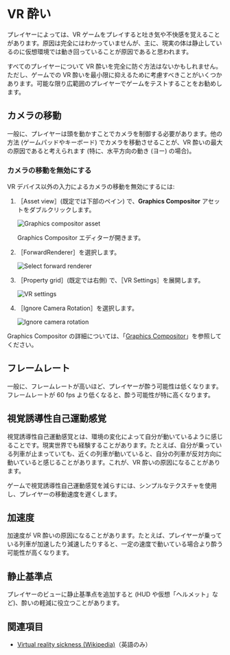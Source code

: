 # VR 酔い

プレイヤーによっては、VR ゲームをプレイすると吐き気や不快感を覚えることがあります。原因は完全にはわかっていませんが、主に、現実の体は静止しているのに仮想環境では動き回っていることが原因であると思われます。

すべてのプレイヤーについて VR 酔いを完全に防ぐ方法はないかもしれません。ただし、ゲームでの VR 酔いを最小限に抑えるために考慮すべきことがいくつかあります。可能な限り広範囲のプレイヤーでゲームをテストすることをお勧めします。

## カメラの移動

一般に、プレイヤーは頭を動かすことでカメラを制御する必要があります。他の方法 (ゲームパッドやキーボード) でカメラを移動させることが、VR 酔いの最大の原因であると考えられます (特に、水平方向の動き (ヨー) の場合)。

### カメラの移動を無効にする

VR デバイス以外の入力によるカメラの移動を無効にするには:

1. ［Asset view］(既定では下部のペイン) で、**Graphics Compositor** アセットをダブルクリックします。

    ![Graphics compositor asset](../graphics/graphics-compositor/media/graphics-compositor-asset.png)

    Graphics Compositor エディターが開きます。

2. ［ForwardRenderer］を選択します。

    ![Select forward renderer](media/select-forward-renderer.png)

3. ［Property grid］(既定では右側) で、［VR Settings］を展開します。

    ![VR settings](media/vr-settings.png)

4. ［Ignore Camera Rotation］を選択します。

    ![Ignore camera rotation](media/ignore-camera-rotation.png)

Graphics Compositor の詳細については、「[Graphics Compositor](../graphics/graphics-compositor/index.md)」を参照してください。

## フレームレート

一般に、フレームレートが高いほど、プレイヤーが酔う可能性は低くなります。フレームレートが 60 fps より低くなると、酔う可能性が特に高くなります。

## 視覚誘導性自己運動感覚

視覚誘導性自己運動感覚とは、環境の変化によって自分が動いているように感じることです。現実世界でも経験することがあります。たとえば、自分が乗っている列車が止まっていても、近くの列車が動いていると、自分の列車が反対方向に動いていると感じることがあります。これが、VR 酔いの原因になることがあります。

ゲームで視覚誘導性自己運動感覚を減らすには、シンプルなテクスチャを使用し、プレイヤーの移動速度を遅くします。

## 加速度

加速度が VR 酔いの原因になることがあります。たとえば、プレイヤーが乗っている列車が加速したり減速したりすると、一定の速度で動いている場合より酔う可能性が高くなります。

## 静止基準点

プレイヤーのビューに静止基準点を追加すると (HUD や仮想「ヘルメット」など)、酔いの軽減に役立つことがあります。

## 関連項目

* [Virtual reality sickness (Wikipedia)](https://en.wikipedia.org/wiki/Virtual_reality_sickness)（英語のみ）
